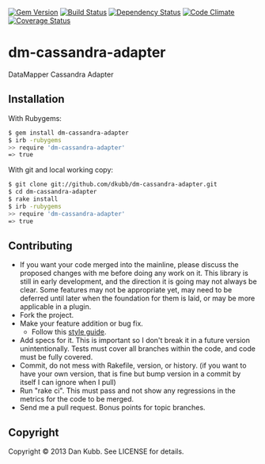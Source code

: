 [![Gem Version](https://badge.fury.io/rb/dm-cassandra-adapter.png)][gem]
[![Build Status](https://secure.travis-ci.org/dkubb/dm-cassandra-adapter.png?branch=master)][travis]
[![Dependency Status](https://gemnasium.com/dkubb/dm-cassandra-adapter.png)][gemnasium]
[![Code Climate](https://codeclimate.com/github/dkubb/dm-cassandra-adapter.png)][codeclimate]
[![Coverage Status](https://coveralls.io/repos/dkubb/dm-cassandra-adapter/badge.png?branch=master)][coveralls]

[gem]: https://rubygems.org/gems/dm-cassandra-adapter
[travis]: https://travis-ci.org/dkubb/dm-cassandra-adapter
[gemnasium]: https://gemnasium.com/dkubb/dm-cassandra-adapter
[codeclimate]: https://codeclimate.com/github/dkubb/dm-cassandra-adapter
[coveralls]: https://coveralls.io/r/dkubb/dm-cassandra-adapter

dm-cassandra-adapter
===================

DataMapper Cassandra Adapter

Installation
------------

With Rubygems:

```bash
$ gem install dm-cassandra-adapter
$ irb -rubygems
>> require 'dm-cassandra-adapter'
=> true
```

With git and local working copy:

```bash
$ git clone git://github.com/dkubb/dm-cassandra-adapter.git
$ cd dm-cassandra-adapter
$ rake install
$ irb -rubygems
>> require 'dm-cassandra-adapter'
=> true
```

Contributing
-------------

* If you want your code merged into the mainline, please discuss the proposed changes with me before doing any work on it. This library is still in early development, and the direction it is going may not always be clear. Some features may not be appropriate yet, may need to be deferred until later when the foundation for them is laid, or may be more applicable in a plugin.
* Fork the project.
* Make your feature addition or bug fix.
  * Follow this [style guide](https://github.com/dkubb/styleguide).
* Add specs for it. This is important so I don't break it in a future version unintentionally. Tests must cover all branches within the code, and code must be fully covered.
* Commit, do not mess with Rakefile, version, or history. (if you want to have your own version, that is fine but bump version in a commit by itself I can ignore when I pull)
* Run "rake ci". This must pass and not show any regressions in the metrics for the code to be merged.
* Send me a pull request. Bonus points for topic branches.

Copyright
---------

Copyright &copy; 2013 Dan Kubb. See LICENSE for details.
